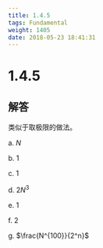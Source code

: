 ```yaml
---
title: 1.4.5
tags: Fundamental
weight: 1405
date: 2018-05-23 18:41:31
---
```


# 1.4.5


## 解答

类似于取极限的做法。

a. $N$

b. $1$

c. $1$

d. $2N^3$

e. $1$

f. $2$

g. $\frac{N^{100}}{2^n}$ 
